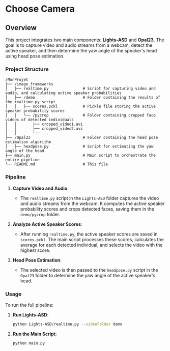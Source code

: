 # Choose Camera

## Overview

This project integrates two main components: **Lights-ASD** and **Opal23**. The goal is to capture video and audio streams from a webcam, detect the active speaker, and then determine the yaw angle of the speaker's head using head pose estimation.

### Project Structure

```
/MonProjet
├── /image_frameworks
│   ├── realtime.py               # Script for capturing video and audio, and calculating active speaker probabilities
│   ├── /demo                     # Folder containing the results of the realtime.py script
│   │   ├── scores.pckl           # Pickle file storing the active speaker probability scores
│   │   └── /pycrop               # Folder containing cropped face videos of detected individuals
│   │       ├── cropped_video1.avi
│   │       ├── cropped_video2.avi
│   │       └── ...
├── /Opal23                       # Folder containing the head pose estimation algorithm
│   ├── headpose.py               # Script for estimating the yaw angle of the head
├── main.py                       # Main script to orchestrate the entire pipeline
└── README.md                     # This file
```

### Pipeline

1. **Capture Video and Audio**: 
   - The `realtime.py` script in the `Lights-ASD` folder captures the video and audio streams from the webcam. It computes the active speaker probability scores and crops detected faces, saving them in the `demo/pycrop` folder.

2. **Analyze Active Speaker Scores**:
   - After running `realtime.py`, the active speaker scores are saved in `scores.pckl`. The main script processes these scores, calculates the average for each detected individual, and selects the video with the highest score.

3. **Head Pose Estimation**:
   - The selected video is then passed to the `headpose.py` script in the `Opal23` folder to determine the yaw angle of the active speaker's head.

### Usage

To run the full pipeline:

1. **Run Lights-ASD**:
   ```bash
   python Lights-ASD/realtime.py --videoFolder demo
   ```

2. **Run the Main Script**:
   ```bash
   python main.py
   ```
